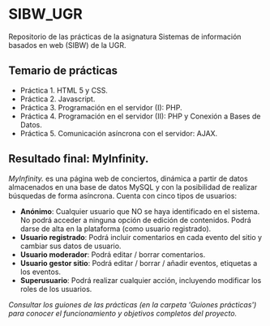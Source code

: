 # SIBW_UGR
Repositorio de las prácticas de la asignatura Sistemas de información basados en web (SIBW) de la UGR.

## Temario de prácticas
- Práctica 1. HTML 5 y CSS.
- Práctica 2. Javascript.
- Práctica 3. Programación en el servidor (I): PHP.
- Práctica 4. Programación en el servidor (II): PHP y Conexión a Bases de Datos.
- Práctica 5. Comunicación asíncrona con el servidor: AJAX.

## Resultado final: MyInfinity.
*MyInfinity.* es una página web de conciertos, dinámica a partir de datos almacenados en una base de datos MySQL y con la posibilidad de realizar búsquedas de forma asíncrona.
Cuenta con cinco tipos de usuarios:
- **Anónimo**: Cualquier usuario que NO se haya identificado en el sistema. No podrá acceder a ninguna opción de edición de contenidos.
Podrá darse de alta en la plataforma (como usuario registrado).
- **Usuario registrado**: Podrá incluir comentarios en cada evento del
sitio y cambiar sus datos de usuario.
- **Usuario moderador**: Podrá editar / borrar comentarios.
- **Usuario gestor sitio**: Podrá editar / borrar / añadir eventos, etiquetas a los eventos.
- **Superusuario**: Podrá realizar cualquier acción, incluyendo modificar los roles de los usuarios.


*Consultar los guiones de las prácticas (en la carpeta 'Guiones prácticas') para conocer el funcionamiento y objetivos completos del proyecto.*

